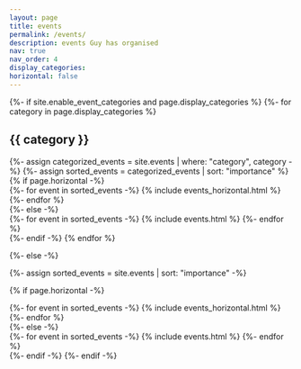 ```yaml
---
layout: page
title: events
permalink: /events/
description: events Guy has organised
nav: true
nav_order: 4
display_categories: 
horizontal: false
---
```


<!-- pages/events.md -->
<div class="events">
{%- if site.enable_event_categories and page.display_categories %}
  <!-- Display categorized events -->
  {%- for category in page.display_categories %}
  <h2 class="category">{{ category }}</h2>
  {%- assign categorized_events = site.events | where: "category", category -%}
  {%- assign sorted_events = categorized_events | sort: "importance" %}
  <!-- Generate cards for each event -->
  {% if page.horizontal -%}
  <div class="container">
    <div class="row row-cols-2">
    {%- for event in sorted_events -%}
      {% include events_horizontal.html %}
    {%- endfor %}
    </div>
  </div>
  {%- else -%}
  <div class="grid">
    {%- for event in sorted_events -%}
      {% include events.html %}
    {%- endfor %}
  </div>
  {%- endif -%}
  {% endfor %}

{%- else -%}
<!-- Display events without categories -->
  {%- assign sorted_events = site.events | sort: "importance" -%}
  <!-- Generate cards for each event -->
  {% if page.horizontal -%}
  <div class="container">
    <div class="row row-cols-2">
    {%- for event in sorted_events -%}
      {% include events_horizontal.html %}
    {%- endfor %}
    </div>
  </div>
  {%- else -%}
  <div class="grid">
    {%- for event in sorted_events -%}
      {% include events.html %}
    {%- endfor %}
  </div>
  {%- endif -%}
{%- endif -%}
</div>
